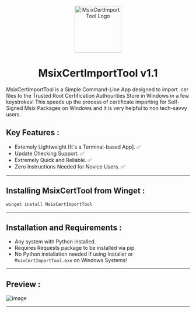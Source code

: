 <p align="center">
  <img src="https://github.com/Chill-Astro/MsixCertImportTool/blob/main/MsixCertImportTool.ico" width="128px" height="128px" alt="MsixCertImportTool Logo">
</p>
<h1 align="center">MsixCertImportTool v1.1</h1>
MsixCertImportTool is a Simple Command-Line App designed to import .cer files to the Trusted Root Certification Authourities Store in Windows in a few keystrokes! This speeds up the process of certificate importing for Self-Signed Msix Packages on Windows and it is very helpful to non tech-savvy users. 

## Key Features :

- Extemely Lightweight [It's a Terminal-based App]. ✅
- Update Checking Support. ✅
- Extremely Quick and Reliable. ✅
- Zero Instructions Needed for Novice Users. ✅

---

## Installing MsixCertTool from Winget :

    winget install MsixCertImportTool

---
    

## Installation and Requirements :

- Any system with Python installed.
- Requires Requests package to be installed via pip.
- No Python installation needed if using Installer or `MsixCertImportTool.exe` on Windows Systems!

---

## Preview :

![image](https://github.com/user-attachments/assets/579737aa-0abc-435e-8262-606d5ba14288)

---

